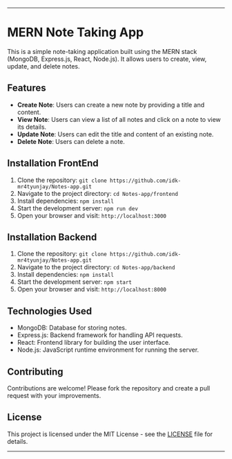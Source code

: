 
---

# MERN Note Taking App

This is a simple note-taking application built using the MERN stack (MongoDB, Express.js, React, Node.js). It allows users to create, view, update, and delete notes.

## Features

- **Create Note**: Users can create a new note by providing a title and content.
- **View Note**: Users can view a list of all notes and click on a note to view its details.
- **Update Note**: Users can edit the title and content of an existing note.
- **Delete Note**: Users can delete a note.

## Installation FrontEnd

1. Clone the repository: `git clone https://github.com/idk-mr4tyunjay/Notes-app.git`
2. Navigate to the project directory: `cd Notes-app/frontend`
3. Install dependencies: `npm install`
4. Start the development server: `npm run dev`
5. Open your browser and visit: `http://localhost:3000`


## Installation Backend

1. Clone the repository: `git clone https://github.com/idk-mr4tyunjay/Notes-app.git`
2. Navigate to the project directory: `cd Notes-app/backend`
3. Install dependencies: `npm install`
4. Start the development server: `npm start`
5. Open your browser and visit: `http://localhost:8000`

## Technologies Used

- MongoDB: Database for storing notes.
- Express.js: Backend framework for handling API requests.
- React: Frontend library for building the user interface.
- Node.js: JavaScript runtime environment for running the server.

## Contributing

Contributions are welcome! Please fork the repository and create a pull request with your improvements.

## License

This project is licensed under the MIT License - see the [LICENSE](LICENSE) file for details.

---
